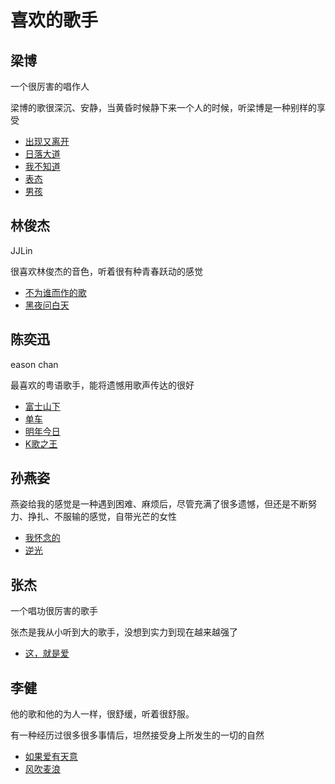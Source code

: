 # 喜欢的歌手

## 梁博

一个很厉害的唱作人

梁博的歌很深沉、安静，当黄昏时候静下来一个人的时候，听梁博是一种别样的享受

- [出现又离开](https://www.bilibili.com/video/BV1mN4y1f7sk/?spm_id_from=333.337.search-card.all.click)
- [日落大道](https://www.bilibili.com/video/BV1wb4y1o7zF/?spm_id_from=333.337.search-card.all.click)
- [我不知道](https://www.bilibili.com/video/BV1kV411F7et/?spm_id_from=333.337.search-card.all.click)
- [表态](https://www.bilibili.com/video/BV1u5411g7n4/?spm_id_from=333.999.0.0)
- [男孩](https://www.bilibili.com/video/BV1ZU4y1Q7GS/?spm_id_from=333.337.search-card.all.click)

## 林俊杰

JJLin

很喜欢林俊杰的音色，听着很有种青春跃动的感觉

- [不为谁而作的歌](https://www.bilibili.com/video/BV16L411i7mm/?share_source=copy_web&vd_source=09a272bb741f26386eb2109c1d3dacfc)
- [黑夜问白天](https://www.bilibili.com/video/BV1Fg4y1K7Bv/?spm_id_from=333.337.search-card.all.click)

## 陈奕迅

eason chan

最喜欢的粤语歌手，能将遗憾用歌声传达的很好

- [富士山下](https://www.bilibili.com/video/BV1H3411C7ZJ/?spm_id_from=333.337.search-card.all.click)
- [单车](https://www.bilibili.com/video/BV1TA41147Pd/?spm_id_from=333.337.search-card.all.click)
- [明年今日](https://www.bilibili.com/video/BV1fv411y7BV/?spm_id_from=333.337.search-card.all.click)
- [K歌之王](https://www.bilibili.com/video/BV1yp4y167a5/?spm_id_from=333.788)

## 孙燕姿

燕姿给我的感觉是一种遇到困难、麻烦后，尽管充满了很多遗憾，但还是不断努力、挣扎、不服输的感觉，自带光芒的女性

- [我怀念的](https://www.bilibili.com/video/BV1Bp4y1V79u/?spm_id_from=333.337.search-card.all.click)
- [逆光](https://www.bilibili.com/video/BV1rV4y147hM/?spm_id_from=333.337.search-card.all.click)

## 张杰

一个唱功很厉害的歌手

张杰是我从小听到大的歌手，没想到实力到现在越来越强了

- [这，就是爱](https://www.bilibili.com/video/BV1L34y1m727/?spm_id_from=333.337.search-card.all.click)

## 李健

他的歌和他的为人一样，很舒缓，听着很舒服。

有一种经历过很多很多事情后，坦然接受身上所发生的一切的自然

- [如果爱有天意](https://www.bilibili.com/video/BV1Rw411h7Zv/?spm_id_from=333.337.search-card.all.click)
- [风吹麦浪](https://www.bilibili.com/video/BV1av411e7qm/?spm_id_from=333.337.search-card.all.click)

